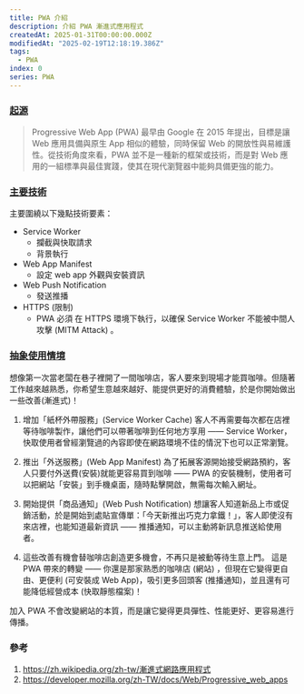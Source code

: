 ```yaml
---
title: PWA 介紹
description: 介紹 PWA 漸進式應用程式
createdAt: 2025-01-31T00:00:00.000Z
modifiedAt: "2025-02-19T12:18:19.386Z"
tags:
  - PWA
index: 0
series: PWA
---
```


### [起源](#come-from)

> Progressive Web App (PWA) 最早由 Google 在 2015 年提出，目標是讓 Web 應用具備與原生 App 相似的體驗，同時保留 Web 的開放性與易維護性。從技術角度來看，PWA 並不是一種新的框架或技術，而是對 Web 應用的一組標準與最佳實踐，使其在現代瀏覽器中能夠具備更強的能力。

### [主要技術](#core-tech)

主要圍繞以下幾點技術要素：

- Service Worker
  - 攔截與快取請求
  - 背景執行
- Web App Manifest
  - 設定 web app 外觀與安裝資訊
- Web Push Notification
  - 發送推播
- HTTPS (限制)
  - PWA 必須 在 HTTPS 環境下執行，以確保 Service Worker 不能被中間人攻擊 (MITM Attack) 。

### [抽象使用情境](#story)

想像第一次當老闆在巷子裡開了一間咖啡店，客人要來到現場才能買咖啡。但隨著工作越來越熟悉，你希望生意越來越好、能提供更好的消費體驗，於是你開始做出一些改善(漸進式)！

1. 增加「紙杯外帶服務」(Service Worker Cache)
   客人不再需要每次都在店裡等待咖啡製作，讓他們可以帶著咖啡到任何地方享用 —— Service Worker，快取使用者曾經瀏覽過的內容即使在網路環境不佳的情況下也可以正常瀏覽。

1. 推出「外送服務」(Web App Manifest)
   為了拓展客源開始接受網路預約，客人只要付外送費(安裝)就能更容易買到咖啡 —— PWA 的安裝機制，使用者可以把網站「安裝」到手機桌面，隨時點擊開啟，無需每次輸入網址。

1. 開始提供「商品通知」(Web Push Notification)
   想讓客人知道新品上市或促銷活動，於是開始到處貼宣傳單：「今天新推出巧克力拿鐵！」，客人即使沒有來店裡，也能知道最新資訊 —— 推播通知，可以主動將新訊息推送給使用者。

1. 這些改善有機會替咖啡店創造更多機會，不再只是被動等待生意上門。
   這是 PWA 帶來的轉變 —— 你還是那家熟悉的咖啡店 (網站) ，但現在它變得更自由、更便利 (可安裝成 Web App)，吸引更多回頭客 (推播通知)，並且還有可能降低經營成本 (快取靜態檔案)！

加入 PWA 不會改變網站的本質，而是讓它變得更具彈性、性能更好、更容易進行傳播。

### 參考

1. https://zh.wikipedia.org/zh-tw/漸進式網路應用程式
1. https://developer.mozilla.org/zh-TW/docs/Web/Progressive_web_apps
